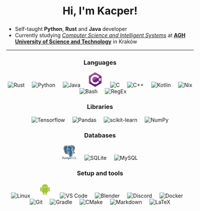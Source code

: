 <h1 align="center">Hi, I'm Kacper!</h1>

###

* Self-taught **Python**, **Rust** and **Java** developer
* Currently studying *[Computer Science and Intelligent Systems](https://www.eaiib.agh.edu.pl/en/computer-science-and-intelligent-systems/)* at **[AGH University of Science and Technology](https://www.agh.edu.pl/en)** in Kraków

<hr>

<h3 align="center">Languages</h3>

<div align="center">
  <img src="https://skillicons.dev/icons?i=rust" height="40" alt="Rust"  />
  <img width="12" />
  <img src="https://cdn.jsdelivr.net/gh/devicons/devicon/icons/python/python-original.svg" height="40" alt="Python"  />
  <img width="12" />
  <img src="https://cdn.jsdelivr.net/gh/devicons/devicon/icons/java/java-original.svg" height="40" alt="Java"  />
  <img width="12" />
  <img src="https://raw.githubusercontent.com/devicons/devicon/master/icons/csharp/csharp-original.svg" alt="C#" height="40"/>
  <img width="12" />
  <img src="https://skillicons.dev/icons?i=c" height="40" alt="C"  />
  <img width="12" />
  <img src="https://skillicons.dev/icons?i=cpp" height="40" alt="C++"  />
  <img width="12" />
  <img src="https://www.vectorlogo.zone/logos/kotlinlang/kotlinlang-icon.svg" alt="Kotlin" height="40"/>
  <img width="12" />
  <img src="https://skillicons.dev/icons?i=nix" height="40" alt="Nix"  />
  <img width="12" />
  <img src="https://cdn.simpleicons.org/gnubash/4EAA25" height="40" alt="Bash"  />
  <img width="12" />
  <img src="https://skillicons.dev/icons?i=regex" height="40" alt="RegEx"  />
</div>

<h3 align="center">Libraries</h3>

<div align="center">
  <img src="https://www.vectorlogo.zone/logos/tensorflow/tensorflow-icon.svg" alt="Tensorflow" height="40"/>
  <img width="12" />
  <img src="https://cdn.simpleicons.org/pandas/FFFFFF" alt="Pandas" height="40"/>
  <img width="12" />
  <img src="https://upload.wikimedia.org/wikipedia/commons/0/05/Scikit_learn_logo_small.svg" alt="scikit-learn" height="40"/>
  <img width="12" />
  <img src="https://cdn.simpleicons.org/numpy/013243" height="40" alt="NumPy"  />
</div>

<h3 align="center">Databases</h3>

<div align="center">
  <img src="https://raw.githubusercontent.com/devicons/devicon/master/icons/postgresql/postgresql-original-wordmark.svg" alt="PostgreSQL" height="40"/>
  <img width="12" />
  <img src="https://www.vectorlogo.zone/logos/sqlite/sqlite-icon.svg" alt="SQLite" height="40"/>
  <img width="12" />
  <img src="https://cdn.simpleicons.org/mysql/4479A1" height="40" alt="MySQL"  />
</div>

<h3 align="center">Setup and tools</h3>

<div align="center">
  <img src="https://skillicons.dev/icons?i=linux" height="40" alt="Linux"  />
  <img width="12" />
  <img src="https://raw.githubusercontent.com/devicons/devicon/master/icons/android/android-original-wordmark.svg" alt="Android" height="40"/>
  <img width="12" />
  <img src="https://skillicons.dev/icons?i=vscode" height="40" alt="VS Code"  />
  <img width="12" />
  <img src="https://download.blender.org/branding/community/blender_community_badge_white.svg" alt="Blender" height="40"/>
  <img width="12" />
  <img src="https://skillicons.dev/icons?i=discord" height="40" alt="Discord"  />
  <img width="12" />
  <img src="https://cdn.simpleicons.org/docker/2496ED" height="40" alt="Docker"  />
  <img width="12" />
  <img src="https://cdn.jsdelivr.net/gh/devicons/devicon/icons/git/git-original.svg" height="40" alt="Git"  />
  <img width="12" />
  <img src="https://skillicons.dev/icons?i=gradle" height="40" alt="Gradle"  />
  <img width="12" />
  <img src="https://skillicons.dev/icons?i=cmake" height="40" alt="CMake"  />
  <img width="12" />
  <img src="https://skillicons.dev/icons?i=md" height="40" alt="Markdown"  />
  <img width="12" />
  <img src="https://skillicons.dev/icons?i=latex" height="40" alt="LaTeX"  />
</div>

###
